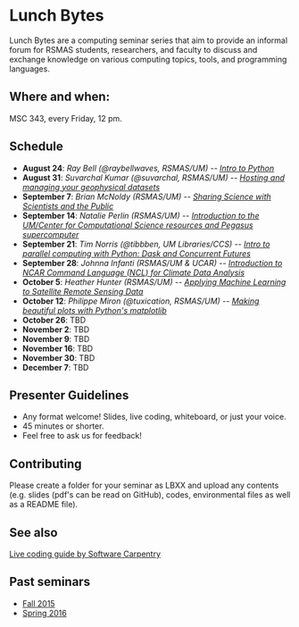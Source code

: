 # Lunch Bytes

Lunch Bytes are a computing seminar series that aim to provide an informal forum for RSMAS students, 
researchers, and faculty to discuss and exchange knowledge on various computing topics, tools, and programming languages.

## Where and when:

MSC 343, every Friday, 12 pm.

## Schedule

* **August 24**: *Ray Bell (@raybellwaves, RSMAS/UM) -- [Intro to Python](https://github.com/milancurcic/lunch-bytes/tree/master/Fall_2018/LB14)*
* **August 31**: *Suvarchal Kumar (@suvarchal, RSMAS/UM) -- [Hosting and managing your geophysical datasets](https://github.com/milancurcic/lunch-bytes/tree/master/Fall_2018/LB15)*
* **September 7**: *Brian McNoldy (RSMAS/UM) -- [Sharing Science with Scientists and the Public](https://github.com/milancurcic/lunch-bytes/tree/master/Fall_2018/LB16)*
* **September 14**: *Natalie Perlin (RSMAS/UM) -- [Introduction to the UM/Center for Computational Science resources and Pegasus supercomputer](https://github.com/milancurcic/lunch-bytes/tree/master/Fall_2018/LB17)*
* **September 21**: *Tim Norris (@tibbben, UM Libraries/CCS) -- [Intro to parallel computing with Python: Dask and Concurrent Futures](https://github.com/milancurcic/lunch-bytes/tree/master/Fall_2018/LB18)*
* **September 28**: *Johnna Infanti (RSMAS/UM & UCAR) -- [Introduction to NCAR Command Language (NCL) for Climate Data Analysis](https://github.com/milancurcic/lunch-bytes/tree/master/Fall_2018/LB19)*
* **October 5**: *Heather Hunter (RSMAS/UM) -- [Applying Machine Learning to Satellite Remote Sensing Data](https://github.com/milancurcic/lunch-bytes/tree/master/Fall_2018/LB20)*
* **October 12**: *Philippe Miron (@tuxication, RSMAS/UM) -- [Making beautiful plots with Python's matplotlib](https://github.com/milancurcic/lunch-bytes/tree/master/Fall_2018/LB21)*
* **October 26**: TBD
* **November 2**: TBD
* **November 9**: TBD
* **November 16**: TBD
* **November 30**: TBD
* **December 7**: TBD

## Presenter Guidelines

* Any format welcome! Slides, live coding, whiteboard, or just your voice.
* 45 minutes or shorter.
* Feel free to ask us for feedback!

## Contributing

Please create a folder for your seminar as LBXX and upload any contents (e.g. slides (pdf's can be read on GitHub), codes, environmental files as well as a README file).

## See also

[Live coding guide by Software Carpentry](http://swcarpentry.github.io/swc-releases/2017.02/instructor-training/13-live/)

## Past seminars

* [Fall 2015](https://github.com/milancurcic/lunch-bytes/tree/master/Fall_2015)
* [Spring 2016](https://github.com/milancurcic/lunch-bytes/tree/master/Spring_2016)
